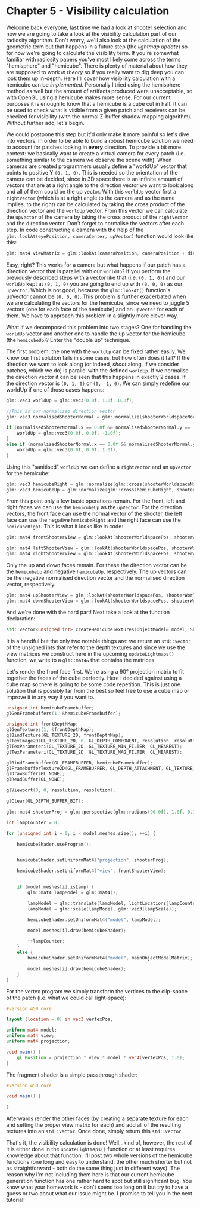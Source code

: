 # Chapter 5 - Visibility calculation

Welcome back everyone, last time we had a look at shooter selection and now we are going to take a look at the visibility calculation part of our radiosity algorithm. Don't worry, we'll also look at the calculation of the geometric term but that happens in a future step (the _lightmap update_) so for now we're going to calculate the visibility term. If you're somewhat familiar with radiosity papers you've most likely come across the terms "hemisphere" and "hemicube". There is plenty of material about how they are supposed to work _in theory_ so if you really want to dig deep you can look them up in-depth. Here I'll cover how visibility calculation with a hemicube can be *implemented*. Personally I tried using the hemisphere method as well but the amount of artifacts produced were unacceptable, so with OpenGL using a hemicube makes more sense. For our current purposes it is enough to know that a hemicube is a cube cut in half. It can be used to check what is visible from a given patch and receivers can be checked for visibility (with the normal Z-buffer shadow mapping algorithm). Without further ado, let's begin.

We could postpone this step but it'd only make it more painful so let's dive into vectors. In order to be able to build a robust hemicube solution we need to account for patches looking in **every** direction. To provide a bit more context: we basically want to create a virtual camera for every patch (i.e. something similar to the camera we observe the scene with). When cameras are created programmers usually define a "worldUp" vector that points to positive Y `(0, 1, 0)`. This is needed so the orientation of the camera can be decided, since in 3D space there is an infinite amount of vectors that are at a right angle to the direction vector we want to look along and all of them could be the up vector. With this `worldUp` vector first a `rightVector` (which is at a right angle to the camera and as the name implies, to the right) can be calculated by taking the cross product of the direction vector and the `worldUp` vector. From this vector we can calculate the `upVector` of the camera by taking the cross product of the `rightVector` and the direction vector. Don't forget to normalise the vectors after each step. In code constructing a camera with the help of the `glm::lookAt(eyePosition, cameraCenter, upVector)` function would look like this:

```cpp
glm::mat4 viewMatrix = glm::lookAt(cameraPosition, cameraPosition + directionVector, upVector);
```

Easy, right? This works for a camera but what happens if our patch has a direction vector that is parallel with our `worldUp`? If you perform the previously described steps with a vector like that (i.e. `(0, 1, 0)`) and our `worldUp` kept at `(0, 1, 0)` you are going to end up with `(0, 0, 0)` as our `upVector`. Which is not good, because the `glm::lookAt()` function's upVector cannot be `(0, 0, 0)`. This problem is further exacerbated when we are calculating the vectors for the hemicube, since we need to juggle 5 vectors (one for each face of the hemicube) and an `upVector` for each of them. We have to approach this problem in a slightly more clever way.

What if we decomposed this problem into two stages? One for handling the `worldUp` vector and another one to handle the up vector for the hemicube (the `hemicubeUp`)? Enter the "double up" technique.

The first problem, the one with the `worldUp` can be fixed rather easily. We know our first solution fails in some cases, but how often does it fail? If the direction we want to look along (or indeed, _shoot_ along, if we consider patches, which we do) is parallel with the defined `worldUp`. If we normalise the direction vector it can be seen that this happens in exactly 2 cases. If the direction vector is `(0, 1, 0)` or `(0, -1, 0)`. We can simply redefine our worldUp if one of those cases happens:

```cpp
glm::vec3 worldUp = glm::vec3(0.0f, 1.0f, 0.0f);

//This is our normalised direction vector
glm::vec3 normalisedShooterNormal = glm::normalize(shooterWorldspaceNormal);

if (normalisedShooterNormal.x == 0.0f && normalisedShooterNormal.y == 1.0f && normalisedShooterNormal.z == 0.0f) {
	worldUp = glm::vec3(0.0f, 0.0f, -1.0f);
}
else if (normalisedShooterNormal.x == 0.0f && normalisedShooterNormal.y == -1.0f && normalisedShooterNormal.z == 0.0f) {
	worldUp = glm::vec3(0.0f, 0.0f, 1.0f);
}
```

Using this "sanitised" `worldUp` we can define a `rightVector` and an `upVector` for the hemicube:

```cpp
glm::vec3 hemicubeRight = glm::normalize(glm::cross(shooterWorldspaceNormal, worldUp));
glm::vec3 hemicubeUp = glm::normalize(glm::cross(hemicubeRight, shooterWorldspaceNormal));
```

From this point only a few basic operations remain. For the front, left and right faces we can use the `hemicubeUp` as the `upVector`. For the direction vectors, the front face can use the normal vector of the shooter, the left face can use the negative `hemicubeRight` and the right face can use the `hemicubeRight`. This is what it looks like in code:

```cpp
glm::mat4 frontShooterView = glm::lookAt(shooterWorldspacePos, shooterWorldspacePos + shooterWorldspaceNormal, hemicubeUp);

glm::mat4 leftShooterView = glm::lookAt(shooterWorldspacePos, shooterWorldspacePos + (-hemicubeRight), hemicubeUp);
glm::mat4 rightShooterView = glm::lookAt(shooterWorldspacePos, shooterWorldspacePos + hemicubeRight, hemicubeUp);
```

Only the up and down faces remain. For these the direction vector can be the `hemicubeUp` and negative `hemicubeUp`, respectively. The up vectors can be the negative normalised direction vector and the normalised direction vector, respectively.

```cpp
glm::mat4 upShooterView = glm::lookAt(shooterWorldspacePos, shooterWorldspacePos + hemicubeUp, -normalisedShooterNormal);
glm::mat4 downShooterView = glm::lookAt(shooterWorldspacePos, shooterWorldspacePos + (-hemicubeUp), normalisedShooterNormal);
```

And we're done with the hard part! Next take a look at the function declaration:

```cpp
std::vector<unsigned int> createHemicubeTextures(ObjectModel& model, ShaderLoader& hemicubeShader, glm::mat4& mainObjectModelMatrix, std::vector<glm::mat4>& viewMatrices, unsigned int& resolution, glm::vec3& shooterWorldspacePos, glm::vec3& shooterWorldspaceNormal);
```

It is a handful but the only two notable things are: we return an `std::vector` of the unsigned ints that refer to the depth textures and since we use the view matrices we construct here in the upcoming `updateLightmaps()` function, we write to a `glm::mat4&` that contains the matrices.

Let's render the front face first. We're using a 90° projection matrix to fit together the faces of the cube perfectly. Here I decided against using a cube map so there is going to be some code repetition. This is just one solution that is possibly far from the best so feel free to use a cube map or improve it in any way if you want to.

```cpp
unsigned int hemicubeFramebuffer;
glGenFramebuffers(1, &hemicubeFramebuffer);

unsigned int frontDepthMap;
glGenTextures(1, &frontDepthMap);
glBindTexture(GL_TEXTURE_2D, frontDepthMap);
glTexImage2D(GL_TEXTURE_2D, 0, GL_DEPTH_COMPONENT, resolution, resolution, 0, GL_DEPTH_COMPONENT, GL_FLOAT, NULL);
glTexParameteri(GL_TEXTURE_2D, GL_TEXTURE_MIN_FILTER, GL_NEAREST);
glTexParameteri(GL_TEXTURE_2D, GL_TEXTURE_MAG_FILTER, GL_NEAREST);

glBindFramebuffer(GL_FRAMEBUFFER, hemicubeFramebuffer);
glFramebufferTexture2D(GL_FRAMEBUFFER, GL_DEPTH_ATTACHMENT, GL_TEXTURE_2D, frontDepthMap, 0);
glDrawBuffer(GL_NONE);
glReadBuffer(GL_NONE);

glViewport(0, 0, resolution, resolution);

glClear(GL_DEPTH_BUFFER_BIT);

glm::mat4 shooterProj = glm::perspective(glm::radians(90.0f), 1.0f, 0.1f, 100.0f);

int lampCounter = 0;

for (unsigned int i = 0; i < model.meshes.size(); ++i) {

	hemicubeShader.useProgram();


	hemicubeShader.setUniformMat4("projection", shooterProj);

	hemicubeShader.setUniformMat4("view", frontShooterView);


	if (model.meshes[i].isLamp) {
		glm::mat4 lampModel = glm::mat4();

		lampModel = glm::translate(lampModel, lightLocations[lampCounter]);
		lampModel = glm::scale(lampModel, glm::vec3(lampScale));

		hemicubeShader.setUniformMat4("model", lampModel);

		model.meshes[i].draw(hemicubeShader);

		++lampCounter;
	}
	else {
		hemicubeShader.setUniformMat4("model", mainObjectModelMatrix);

		model.meshes[i].draw(hemicubeShader);
	}
}
```

For the vertex program we simply transform the vertices to the clip-space of the patch (i.e. what we could call light-space):

```GLSL
#version 450 core

layout (location = 0) in vec3 vertexPos;

uniform mat4 model;
uniform mat4 view;
uniform mat4 projection;

void main() {
    gl_Position = projection * view * model * vec4(vertexPos, 1.0);
}
```

The fragment shader is a simple passthrough shader:

```GLSL
#version 450 core

void main() {

}
```

Afterwards render the other faces (by creating a separate texture for each and setting the proper view matrix for each) and add all of the resulting textures into an `std::vector`. Once done, simply return this `std::vector`.

That's it, the visibility calculation is done! Well...kind of, however, the rest of it is either done in the `updateLightmaps()` function or at least requires knowledge about that function. I'll post two whole versions of the hemicube functions (one long and easy to understand, the other much shorter but not as straightforward - both do the same thing just in different ways). The reason why I'm not including them here is that our current hemicube generation function has one rather hard to spot but still significant bug. You know what your homework is - don't spend too long on it but try to have a guess or two about what our issue might be. I promise to tell you in the next tutorial!